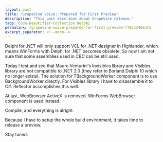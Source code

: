 ```yaml
---
layout: post
title: "GrapeVine Voice: Prepared for First Preview"
description: "This post describes about GrapeVine release."
tags: Code-Beautifier-Collection Delphi
permalink: /grapevine-voice-prepared-for-first-preview-f7d5334d6d7a
excerpt_separator: <!--more-->
---
```


Delphi for .NET will only support VCL for .NET designer in Highlander, which means WinForms with Delphi for .NET becomes obsolete. So now I am not sure that some assemblies used in CBC can be still used.

Today I test and see that Mauro Venturini's Invisibles library and Visibles library are not compatible to .NET 2.0 (they refer to Borland.Delphi 10 which no longer exists). The solution for TBackgroundWorker component is to use BackgroundWorker directly. For Visibles library I have to disassemble it to C#. Reflector accomplishes this well.

At last, WebBrowser ActiveX is removed. WinForms WebBrowser component is used instead.

Compile, and everything is alright.

Because I have to setup the whole build environment, it takes time to release a preview.

Stay tuned.
<!--more-->